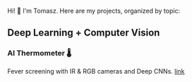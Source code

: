 Hi! 👋 I'm Tomasz. Here are my projects, organized by topic:

## Deep Learning + Computer Vision 

### AI Thermometer 🌡️
Fever screening with IR & RGB cameras and Deep CNNs. [link](https://github.com/tomek-l/ai-thermometer)